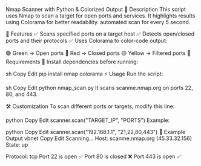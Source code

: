 Nmap Scanner with Python & Colorized Output
📌 Description
This script uses Nmap to scan a target for open ports and services. It highlights results using Colorama for better readability. automated scan for every 5 second.

🚀 Features
✅ Scans specified ports on a target host
✅ Detects open/closed ports and their protocols
✅ Uses Colorama to color-code output:

🟢 Green → Open ports
🔴 Red → Closed ports
🟡 Yellow → Filtered ports
🔧 Requirements
📌 Install dependencies before running:

sh
Copy
Edit
pip install nmap colorama
⚡ Usage
Run the script:

sh
Copy
Edit
python nmap_scan.py
It scans scanme.nmap.org on ports 22, 80, and 443.

🛠 Customization
To scan different ports or targets, modify this line:

python
Copy
Edit
scanner.scan("TARGET_IP", "PORTS")
Example:

python
Copy
Edit
scanner.scan("192.168.1.1", "21,22,80,443")
📜 Example Output
vbnet
Copy
Edit
Scanning...
Host: scanme.nmap.org (45.33.32.156)
State: up

Protocol: tcp
Port 22 is open  ✅
Port 80 is closed ❌
Port 443 is open  ✅
